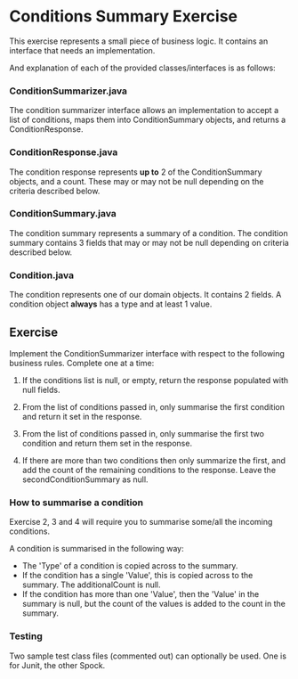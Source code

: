 # Conditions Summary Exercise
This exercise represents a small piece of business logic. It contains an interface that needs an implementation.

And explanation of each of the provided classes/interfaces is as follows:

### ConditionSummarizer.java
The condition summarizer interface allows an implementation to accept a list of conditions, maps them into ConditionSummary objects, and returns a ConditionResponse.

### ConditionResponse.java
The condition response represents **up to** 2 of the ConditionSummary objects, and a count. These may or may not be null depending on the criteria described below.

### ConditionSummary.java
The condition summary represents a summary of a condition. The condition summary contains 3 fields that may or may not be null depending on criteria described below.

### Condition.java
The condition represents one of our domain objects. It contains 2 fields. A condition object **always** has a type and at least 1 value.

## Exercise
Implement the ConditionSummarizer interface with respect to the following business rules. Complete one at a time:

1. If the conditions list is null, or empty, return the response populated with null fields.

2. From the list of conditions passed in, only summarise the first condition and return it set in the response.

3.  From the list of conditions passed in, only summarise the first two condition and return them set in the response.

4. If there are more than two conditions then only summarize the first, and add the count of the remaining conditions to the response. Leave the secondConditionSummary as null.


### How to summarise a condition
Exercise 2, 3 and 4 will require you to summarise some/all the incoming conditions.

A condition is summarised in the following way:
- The 'Type' of a condition is copied across to the summary.
- If the condition has a single 'Value', this is copied across to the summary. The additionalCount is null.
- If the condition has more than one 'Value', then the 'Value' in the summary is null, but the count of the values is added to the count in  the summary.

### Testing
Two sample test class files (commented out) can optionally be used. One is for Junit, the other Spock.